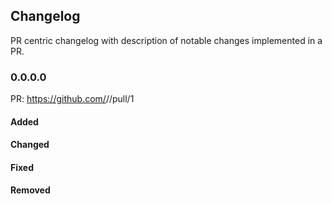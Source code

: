 ## Changelog

PR centric changelog with description of notable changes implemented in a PR.

### 0.0.0.0

PR: https://github.com/<github-username>/<github-repo>/pull/1

#### Added

<!--
Example:
- Added Dockerfile
-->

#### Changed

<!--
Example:
- Updated template ci.yml test
-->

#### Fixed

<!--
Example:
- Fixed bug xxx
-->

#### Removed

<!--
Example:
- Removed containers/ folder
-->
